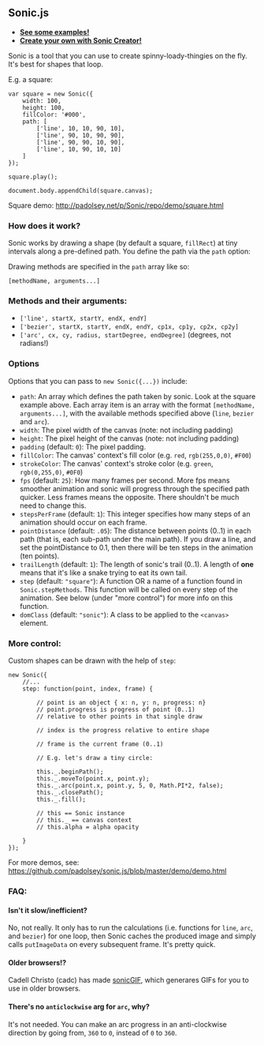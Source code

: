 ## Sonic.js

 * **[See some examples!](http://padolsey.net/p/Sonic/repo/demo/demo.html)**
 * **[Create your own with Sonic Creator!](http://padolsey.github.com/sonic-creator/)**

Sonic is a tool that you can use to create spinny-loady-thingies on the fly. It's best for shapes that loop.

E.g. a square:

    var square = new Sonic({
        width: 100,
        height: 100,
        fillColor: '#000',
        path: [
            ['line', 10, 10, 90, 10],
            ['line', 90, 10, 90, 90],
            ['line', 90, 90, 10, 90],
            ['line', 10, 90, 10, 10]
        ]
    });

    square.play();

    document.body.appendChild(square.canvas);

Square demo: http://padolsey.net/p/Sonic/repo/demo/square.html

### How does it work?

Sonic works by drawing a shape (by default a square, `fillRect`) at tiny intervals along a pre-defined path. You define the path via the `path` option:

Drawing methods are specified in the `path` array like so:

    [methodName, arguments...]

### Methods and their arguments:

 * `['line', startX, startY, endX, endY]`
 * `['bezier', startX, startY, endX, endY, cp1x, cp1y, cp2x, cp2y]`
 * `['arc', cx, cy, radius, startDegree, endDegree]` (degrees, not radians!)

### Options

Options that you can pass to `new Sonic({...})` include:

 * `path`: An array which defines the path taken by sonic. Look at the square example above. Each array item is an array with the format `[methodName, arguments...]`, with the available methods specified above (`line`, `bezier` and `arc`).
 * `width`: The pixel width of the canvas (note: not including padding)
 * `height`: The pixel height of the canvas (note: not including padding)
 * `padding` (default: `0`): The pixel padding.
 * `fillColor`: The canvas' context's fill color (e.g. `red`, `rgb(255,0,0)`, `#F00`)
 * `strokeColor`: The canvas' context's stroke color (e.g. `green`, `rgb(0,255,0)`, `#0F0`)
 * `fps` (default: `25`): How many frames per second. More fps means smoother animation and sonic will progress through the specified path quicker. Less frames means the opposite. There shouldn't be much need to change this.
 * `stepsPerFrame` (default: `1`): This integer specifies how many steps of an animation should occur on each frame.
 * `pointDistance` (default: `.05`): The distance between points (0..1) in each path (that is, each sub-path under the main path). If you draw a line, and set the pointDistance to 0.1, then there will be ten steps in the animation (ten points). 
 * `trailLength` (default: `1`): The length of sonic's trail (0..1). A length of **one** means that it's like a snake trying to eat its own tail.
 * `step` (default: `"square"`): A function OR a name of a function found in `Sonic.stepMethods`. This function will be called on every step of the animation. See below (under "more control") for more info on this function.
 * `domClass` (default: `"sonic"`): A class to be applied to the `<canvas>` element.

### More control:

Custom shapes can be drawn with the help of `step`:

	new Sonic({
		//...
		step: function(point, index, frame) {

			// point is an object { x: n, y: n, progress: n}
			// point.progress is progress of point (0..1)
			// relative to other points in that single draw

			// index is the progress relative to entire shape

			// frame is the current frame (0..1) 

			// E.g. let's draw a tiny circle:

			this._.beginPath();
			this._.moveTo(point.x, point.y);
			this._.arc(point.x, point.y, 5, 0, Math.PI*2, false);
			this._.closePath();
			this._.fill();

			// this == Sonic instance
			// this._ == canvas context
			// this.alpha = alpha opacity

		}
	});

For more demos, see: https://github.com/padolsey/sonic.js/blob/master/demo/demo.html

### FAQ:

#### Isn't it slow/inefficient?

No, not really. It only has to run the calculations (i.e. functions for `line`, `arc`, and `bezier`) for one loop, then Sonic caches the produced image and simply calls `putImageData` on every subsequent frame. It's pretty quick.

#### Older browsers!?

Cadell Christo (cadc) has made [sonicGIF](https://github.com/cadc/SonicGIF), which generares GIFs for you to use in older browsers.

#### There's no `anticlockwise` arg for `arc`, why?

It's not needed. You can make an arc progress in an anti-clockwise direction by going from, `360` to `0`, instead of `0` to `360`.
